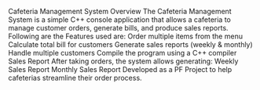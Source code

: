 Cafeteria Management System
Overview
The Cafeteria Management System is a simple C++ console application that allows a cafeteria to manage customer orders, generate bills, and produce sales reports.
Following are the Features used are: 
 Order multiple items from the menu
 Calculate total bill for customers
 Generate sales reports (weekly & monthly)
 Handle multiple customers
Compile the program using a C++ compiler
 Sales Report
After taking orders, the system allows generating:
 Weekly Sales Report
 Monthly Sales Report
Developed as a PF Project to help cafeterias streamline their order process.
